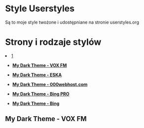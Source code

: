 # Style Userstyles
Są to moje style twożone i udostępniane na stronie userstyles.org

# Strony i rodzaje stylów

<a href="#VOX">
<li>1</li>

</a>

* [**My Dark Theme - VOX FM**](https://userstyles.org/styles/264580/my-dark-theme-vox-fm)

* [**My Dark Theme - ESKA**](https://userstyles.org/styles/264599/my-dark-theme-eska)

* [**My Dark Theme - 000webhost.com**](https://userstyles.org/styles/263624/my-dark-theme-000webhost-com)

* [**My Dark Theme - Bing PRO**](https://userstyles.org/styles/263996/my-dark-theme-bing-pro)

* [**My Dark Theme - Bing**](https://userstyles.org/styles/263995/my-dark-theme-bing-pro)



<h2 id="VOX">My Dark Theme - VOX FM<h2>
